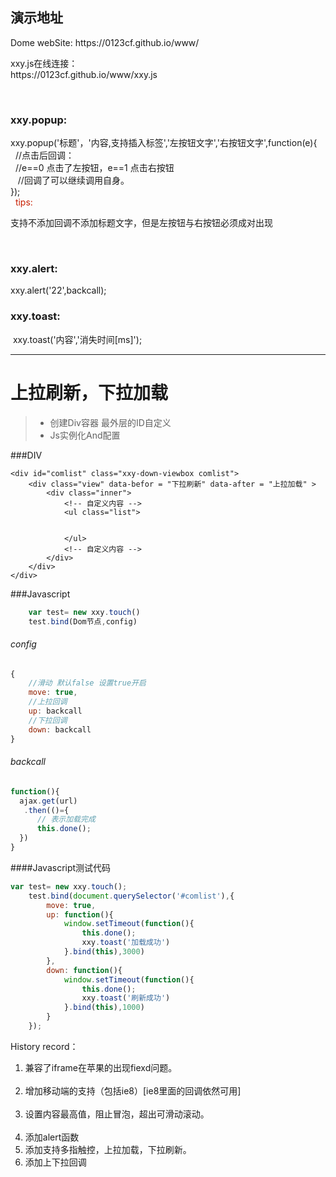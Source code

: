 <html>
<body>

<h2>演示地址</h2>
Dome webSite: https://0123cf.github.io/www/
<br />
<p>
 xxy.js在线连接：<br />
 https://0123cf.github.io/www/xxy.js
</p>
<br />
<h3>xxy.popup:</h3>xxy.popup('标题'，'内容,支持插入标签','左按钮文字','右按钮文字',function(e){
<br /> &nbsp; //点击后回调：
 <br />&nbsp;  //e==0 点击了左按钮，e==1 点击右按钮
<br /> &nbsp;  //回调了可以继续调用自身。
<br /> });
<br /> &nbsp; <span style="color:rgb(200,30,0)">tips:</span>
<p>支持不添加回调不添加标题文字，但是左按钮与右按钮必须成对出现</p>
<br />

<h3>xxy.alert:</h3>	xxy.alert('22',backcall);
<br />
<h3>xxy.toast:</h3>&nbsp;xxy.toast('内容','消失时间[ms]');
<HR />
<div>



# 上拉刷新，下拉加载

> * 创建Div容器 最外层的ID自定义 
> * Js实例化And配置

###DIV
```
<div id="comlist" class="xxy-down-viewbox comlist">
	<div class="view" data-befor = "下拉刷新" data-after = "上拉加载" >
		<div class="inner">
			<!-- 自定义内容 -->
			<ul class="list">
				
				
			</ul>
			<!-- 自定义内容 -->
		</div>
	</div>
</div>
```
###Javascript
```javascript
	var test= new xxy.touch()
	test.bind(Dom节点,config)
```
###### config	
```javascript
{
	//滑动 默认false 设置true开启
	move: true,
	//上拉回调
	up: backcall
	//下拉回调
	down: backcall
}
```	

###### backcall

```javascript
function(){
  ajax.get(url)
   .then(()={
      // 表示加载完成
      this.done();
  })
}
```
####Javascript测试代码

```javascript
var test= new xxy.touch();
	test.bind(document.querySelector('#comlist'),{
		move: true,
		up: function(){
			window.setTimeout(function(){
				this.done();
				xxy.toast('加载成功')
			}.bind(this),3000)
		},
		down: function(){
			window.setTimeout(function(){
				this.done();
				xxy.toast('刷新成功')
			}.bind(this),1000)
		}
	});	
```


 History record：<br />
 <ol> 
   <li>兼容了iframe在苹果的出现fiexd问题。</li>
   <li>增加移动端的支持（包括ie8）[ie8里面的回调依然可用]</li>
   <li>设置内容最高值，阻止冒泡，超出可滑动滚动。</li>
   <li>添加alert函数</li>
   <li>添加支持多指触控，上拉加载，下拉刷新。</li>
   <li>添加上下拉回调</li>
 </ol>
</body>
</html>
